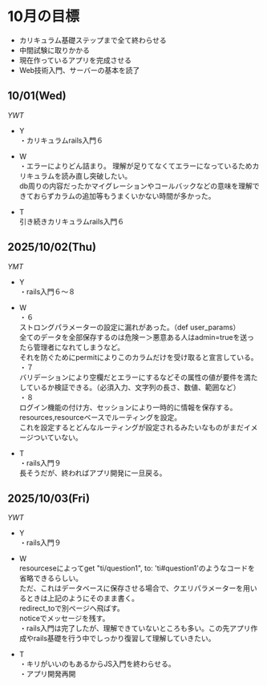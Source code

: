 # 10月の目標
* カリキュラム基礎ステップまで全て終わらせる   
* 中間試験に取りかかる
* 現在作っているアプリを完成させる   
* Web技術入門、サーバーの基本を読了   

## 10/01(Wed)
*YWT*   
   
* Y   
・カリキュラムrails入門６   

* W   
・エラーによりどん詰まり。
理解が足りてなくてエラーになっているためカリキュラムを読み直し突破したい。   
db周りの内容だったかマイグレーションやコールバックなどの意味を理解できておらずカラムの追加等もうまくいかない時間が多かった。   

* T   
引き続きカリキュラムrails入門６    


## 2025/10/02(Thu)
*YMT*   
* Y   
・rails入門６〜８   
   
* W   
・６   
ストロングパラメーターの設定に漏れがあった。（def user_params）   
全てのデータを全部保存するのは危険ー＞悪意ある人はadmin=trueを送ったら管理者になれてしまうなど。   
それを防ぐためにpermitによりこのカラムだけを受け取ると宣言している。   
・７   
バリデーションにより空欄だとエラーにするなどその属性の値が要件を満たしているか検証できる。（必須入力、文字列の長さ、数値、範囲など）   
・８    
ログイン機能の付け方、セッションにより一時的に情報を保存する。   
resources,resourceベースでルーティングを設定。   
これを設定するとどんなルーティングが設定されるみたいなものがまだイメージついていない。   
   
* T   
・rails入門９   
長そうだが、終わればアプリ開発に一旦戻る。   


## 2025/10/03(Fri)
*YWT*   
* Y   
・rails入門９   
   
* W   
   resourceseによってget "ti/question1", to: 'ti#question1'のようなコードを省略できるらしい。   
   ただ、これはデータベースに保存させる場合で、クエリパラメーターを用いるときは上記のようにそのまま書く。   
   redirect_toで別ページへ飛ばす。   
   noticeでメッセージを残す。   
   ・rails入門は完了したが、理解できていないところも多い。この先アプリ作成やrails基礎を行う中でしっかり復習して理解していきたい。   

* T   
・キリがいいのもあるからJS入門を終わらせる。   
・アプリ開発再開
   